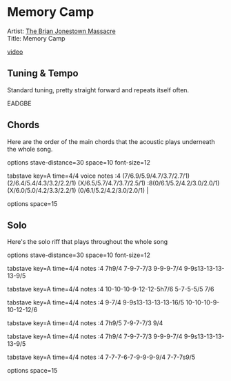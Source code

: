 # Memory Camp

Artist: [The Brian Jonestown Massacre](../artists.md)  
Title: Memory Camp

[video](https://www.youtube.com/watch?v=TY0stYxZ9f4)

## Tuning & Tempo

Standard tuning, pretty straight forward and repeats itself often.

EADGBE

## Chords

Here are the order of the main chords that the acoustic plays underneath the whole song.  

<div class="vex-tabdiv"
    width=680 scale=1.0>
options stave-distance=30 space=10 font-size=12

tabstave key=A time=4/4
  voice
    notes :4 (7/6.9/5.9/4.7/3.7/2.7/1) (2/6.4/5.4/4.3/3.2/2.2/1) (X/6.5/5.7/4.7/3.7/2.5/1) :8(0/6.1/5.2/4.2/3.0/2.0/1) (X/6.0/5.0/4.2/3.3/2.2/1) (0/6.1/5.2/4.2/3.0/2.0/1) |
  
options space=15

</div>

## Solo

Here's the solo riff that plays throughout the whole song  

<div class="vex-tabdiv"
    width=680 scale=1.0>
options stave-distance=30 space=10 font-size=12

tabstave key=A time=4/4
    notes :4 7h9/4 7-9-7-7/3 9-9-9-7/4 9-9s13-13-13-13-9/5
  
tabstave key=A time=4/4
    notes :4 10-10-10-9-12-12-5h7/6 5-7-5-5/5 7/6

tabstave key=A time=4/4
    notes :4 9-7/4 9-9s13-13-13-13-16/5 10-10-10-9-10-12-12/6

tabstave key=A time=4/4
    notes :4 7h9/5 7-9-7-7/3 9/4

tabstave key=A time=4/4
    notes :4 7h9/4 7-9-7-7/3 9-9-9-7/4 9-9s13-13-13-13-9/5 

tabstave key=A time=4/4
    notes :4 7-7-7-6-7-9-9-9-9/4 7-7-7s9/5

options space=15

</div>
